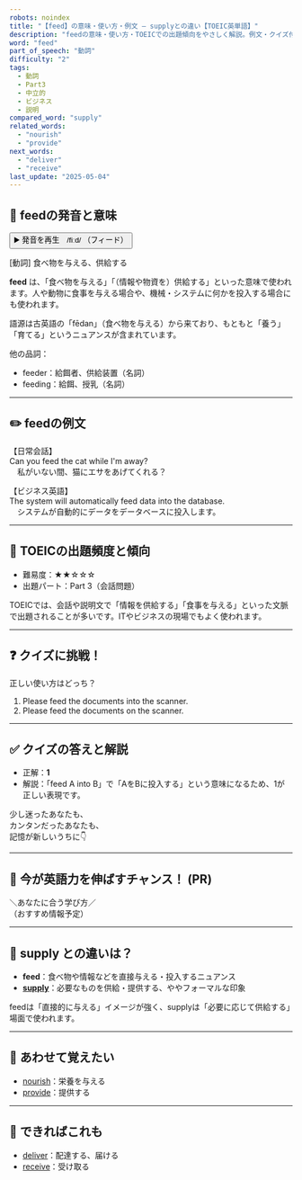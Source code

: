 ```yaml
---
robots: noindex
title: "【feed】の意味・使い方・例文 ― supplyとの違い【TOEIC英単語】"
description: "feedの意味・使い方・TOEICでの出題傾向をやさしく解説。例文・クイズ付きでsupplyとの違いもわかりやすく学べます。"
word: "feed"
part_of_speech: "動詞"
difficulty: "2"
tags:
  - 動詞
  - Part3
  - 中立的
  - ビジネス
  - 説明
compared_word: "supply"
related_words:
  - "nourish"
  - "provide"
next_words:
  - "deliver"
  - "receive"
last_update: "2025-05-04"
---
```


## 🔰 feedの発音と意味

<button class="play-audio" onclick="playTTS('feed')">
  <span class="play-audio-main">
    ▶️ 発音を再生　/fiːd/
  </span>
  <span class="play-audio-sub">
    （フィード）
  </span>
</button>

[動詞] 食べ物を与える、供給する

**feed** は、「食べ物を与える」「（情報や物資を）供給する」といった意味で使われます。人や動物に食事を与える場合や、機械・システムに何かを投入する場合にも使われます。

語源は古英語の「fēdan」（食べ物を与える）から来ており、もともと「養う」「育てる」というニュアンスが含まれています。

他の品詞：  
- feeder：給餌者、供給装置（名詞）
- feeding：給餌、授乳（名詞）

---

## ✏️ feedの例文

【日常会話】  
Can you feed the cat while I'm away?  
　私がいない間、猫にエサをあげてくれる？

【ビジネス英語】  
The system will automatically feed data into the database.  
　システムが自動的にデータをデータベースに投入します。

---

## 🎯 TOEICの出題頻度と傾向

- 難易度：★★☆☆☆
- 出題パート：Part 3（会話問題）

TOEICでは、会話や説明文で「情報を供給する」「食事を与える」といった文脈で出題されることが多いです。ITやビジネスの現場でもよく使われます。

---

## ❓ クイズに挑戦！

正しい使い方はどっち？

1. Please feed the documents into the scanner.  
2. Please feed the documents on the scanner.

---

## ✅ クイズの答えと解説

- 正解：**1**
- 解説：「feed A into B」で「AをBに投入する」という意味になるため、1が正しい表現です。

少し迷ったあなたも、  
カンタンだったあなたも、  
記憶が新しいうちに👇️

---

## 🚀 今が英語力を伸ばすチャンス！ (PR)

<div class="info-center">
＼あなたに合う学び方／<br>  
（おすすめ情報予定）
</div>

---

## 🤔  supply との違いは？

- **feed**：食べ物や情報などを直接与える・投入するニュアンス
- **[supply](/supply)**：必要なものを供給・提供する、ややフォーマルな印象

feedは「直接的に与える」イメージが強く、supplyは「必要に応じて供給する」場面で使われます。

---

## 🧩 あわせて覚えたい

- [nourish](/nourish)：栄養を与える
- [provide](/provide)：提供する

---

## 📖 できればこれも

- [deliver](/deliver)：配達する、届ける
- [receive](/receive)：受け取る

<!-- cvid: aid45_bid03 -->
